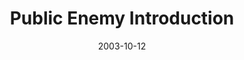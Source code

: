 ---
layout: message
category: message
series: "Public Enemy"
title: "Public Enemy Introduction"
date: 2003-10-12
message_id: 202
---